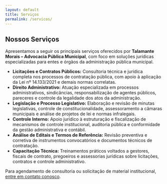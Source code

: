 ```yaml
---
layout: default
title: Serviços
permalink: /servicos/
---
```


<section id="servicos">
  <h2>Nossos Serviços</h2>
  <p>Apresentamos a seguir os principais serviços oferecidos por <strong>Talamante Morais – Advocacia Pública Municipal</strong>, com foco em soluções jurídicas especializadas para entes e órgãos da administração pública municipal.</p>

  <ul>
    <li><strong>Licitações e Contratos Públicos:</strong> Consultoria técnica e jurídica completa nos processos de contratação pública, com apoio à aplicação da Lei nº 14.133/2021 e demais normas correlatas.</li>
    <li><strong>Direito Administrativo:</strong> Atuação especializada em processos administrativos, sindicâncias, responsabilização de agentes públicos, pareceres e controle da legalidade dos atos da administração.</li>
    <li><strong>Legislação e Processo Legislativo:</strong> Elaboração e revisão de minutas legislativas, controle de constitucionalidade, assessoramento a câmaras municipais e análise de projetos de lei e normas infralegais.</li>
    <li><strong>Controle Interno:</strong> Apoio jurídico à estruturação e fiscalização de mecanismos de controle institucional, auditoria pública e conformidade da gestão administrativa e contábil.</li>
    <li><strong>Análise de Editais e Termos de Referência:</strong> Revisão preventiva e corretiva de instrumentos convocatórios e documentos técnicos de contratação.</li>
    <li><strong>Capacitação Técnica:</strong> Treinamentos práticos voltados a gestores, fiscais de contrato, pregoeiros e assessorias jurídicas sobre licitações, contratos e controle administrativo.</li>
  </ul>

  <p>Para agendamento de consultoria ou solicitação de material institucional, <a href="#contato">entre em contato conosco</a>.</p>
</section>
